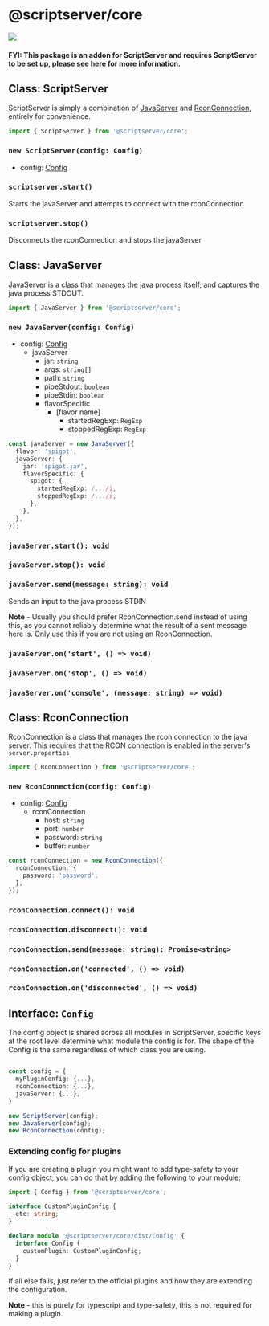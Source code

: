 # @scriptserver/core

[![](http://i.imgur.com/zhptNme.png)](https://github.com/garrettjoecox/scriptserver/tree/next)

#### FYI: This package is an addon for ScriptServer and requires ScriptServer to be set up, please see [here](https://github.com/garrettjoecox/scriptserver/tree/next) for more information.

## Class: ScriptServer

ScriptServer is simply a combination of [JavaServer](#class-javaserver) and [RconConnection](#class-rconconnection), entirely for convenience.

```ts
import { ScriptServer } from '@scriptserver/core';
```

### `new ScriptServer(config: Config)`

- config: [Config](#interface-config)

### `scriptserver.start()`

Starts the javaServer and attempts to connect with the rconConnection

### `scriptserver.stop()`

Disconnects the rconConnection and stops the javaServer

## Class: JavaServer

JavaServer is a class that manages the java process itself, and captures the java process STDOUT.

```ts
import { JavaServer } from '@scriptserver/core';
```

### `new JavaServer(config: Config)`

- config: [Config](#interface-config)
  - javaServer
    - jar: `string`
    - args: `string[]`
    - path: `string`
    - pipeStdout: `boolean`
    - pipeStdin: `boolean`
    - flavorSpecific
      - [flavor name]
        - startedRegExp: `RegExp`
        - stoppedRegExp: `RegExp`

```ts
const javaServer = new JavaServer({
  flavor: 'spigot',
  javaServer: {
    jar: 'spigot.jar',
    flavorSpecific: {
      spigot: {
        startedRegExp: /.../i,
        stoppedRegExp: /.../i,
      },
    },
  },
});
```

### `javaServer.start(): void`

### `javaServer.stop(): void`

### `javaServer.send(message: string): void`

Sends an input to the java process STDIN

**Note** - Usually you should prefer RconConnection.send instead of using this, as you cannot reliably determine what the result of a sent message here is. Only use this if you are not using an RconConnection.

### `javaServer.on('start', () => void)`

### `javaServer.on('stop', () => void)`

### `javaServer.on('console', (message: string) => void)`

## Class: RconConnection

RconConnection is a class that manages the rcon connection to the java server. This requires that the RCON connection is enabled in the server's `server.properties`

```ts
import { RconConnection } from '@scriptserver/core';
```

### `new RconConnection(config: Config)`

- config: [Config](#interface-config)
  - rconConnection
    - host: `string`
    - port: `number`
    - password: `string`
    - buffer: `number`

```ts
const rconConnection = new RconConnection({
  rconConnection: {
    password: 'password',
  },
});
```

### `rconConnection.connect(): void`

### `rconConnection.disconnect(): void`

### `rconConnection.send(message: string): Promise<string>`

### `rconConnection.on('connected', () => void)`

### `rconConnection.on('disconnected', () => void)`

## Interface: `Config`

The config object is shared across all modules in ScriptServer, specific keys at the root level determine what module the config is for. The shape of the Config is the same regardless of which class you are using.

```ts

const config = {
  myPluginConfig: {...},
  rconConnection: {...},
  javaServer: {...},
}

new ScriptServer(config);
new JavaServer(config);
new RconConnection(config);
```

### Extending config for plugins

If you are creating a plugin you might want to add type-safety to your config object, you can do that by adding the following to your module:

```ts
import { Config } from '@scriptserver/core';

interface CustomPluginConfig {
  etc: string;
}

declare module '@scriptserver/core/dist/Config' {
  interface Config {
    customPlugin: CustomPluginConfig;
  }
}
```

If all else fails, just refer to the official plugins and how they are extending the configuration.

**Note** - this is purely for typescript and type-safety, this is not required for making a plugin.
